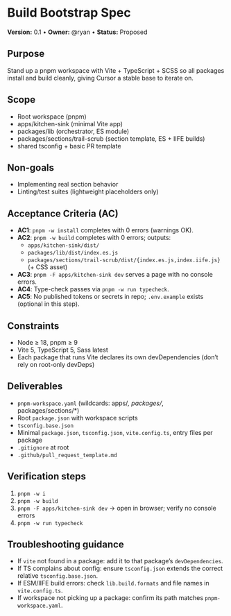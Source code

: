 # Build Bootstrap Spec
**Version:** 0.1 • **Owner:** @ryan • **Status:** Proposed

## Purpose
Stand up a pnpm workspace with Vite + TypeScript + SCSS so all packages install and build cleanly, giving Cursor a stable base to iterate on.

## Scope
- Root workspace (pnpm)
- apps/kitchen-sink (minimal Vite app)
- packages/lib (orchestrator, ES module)
- packages/sections/trail-scrub (section template, ES + IIFE builds)
- shared tsconfig + basic PR template

## Non-goals
- Implementing real section behavior
- Linting/test suites (lightweight placeholders only)

## Acceptance Criteria (AC)
- **AC1**: `pnpm -w install` completes with 0 errors (warnings OK).
- **AC2**: `pnpm -w build` completes with 0 errors; outputs:
  - `apps/kitchen-sink/dist/`
  - `packages/lib/dist/index.es.js`
  - `packages/sections/trail-scrub/dist/{index.es.js,index.iife.js}` (+ CSS asset)
- **AC3**: `pnpm -F apps/kitchen-sink dev` serves a page with no console errors.
- **AC4**: Type-check passes via `pnpm -w run typecheck`.
- **AC5**: No published tokens or secrets in repo; `.env.example` exists (optional in this step).

## Constraints
- Node ≥ 18, pnpm ≥ 9
- Vite 5, TypeScript 5, Sass latest
- Each package that runs Vite declares its own devDependencies (don’t rely on root-only devDeps)

## Deliverables
- `pnpm-workspace.yaml` (wildcards: apps/*, packages/*, packages/sections/*)
- Root `package.json` with workspace scripts
- `tsconfig.base.json`
- Minimal `package.json`, `tsconfig.json`, `vite.config.ts`, entry files per package
- `.gitignore` at root
- `.github/pull_request_template.md`

## Verification steps
1) `pnpm -w i`
2) `pnpm -w build`
3) `pnpm -F apps/kitchen-sink dev` → open in browser; verify no console errors
4) `pnpm -w run typecheck`

## Troubleshooting guidance
- If `vite` not found in a package: add it to that package’s `devDependencies`.
- If TS complains about config: ensure `tsconfig.json` extends the correct relative `tsconfig.base.json`.
- If ESM/IIFE build errors: check `lib.build.formats` and file names in `vite.config.ts`.
- If workspace not picking up a package: confirm its path matches `pnpm-workspace.yaml`.
